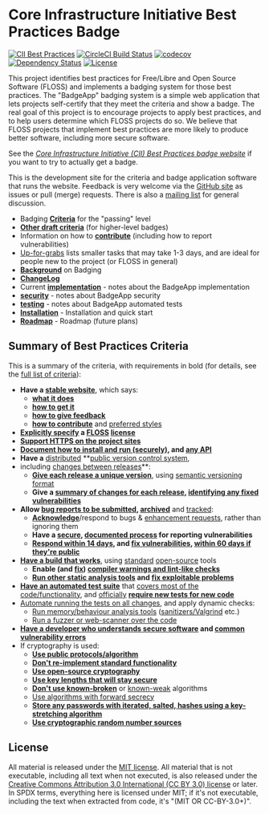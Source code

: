 # Core Infrastructure Initiative Best Practices Badge

<!-- SPDX-License-Identifier: (MIT OR CC-BY-3.0+) -->

[![CII Best Practices](https://bestpractices.coreinfrastructure.org/projects/1/badge)](https://bestpractices.coreinfrastructure.org/projects/1)
[![CircleCI Build Status](https://circleci.com/gh/coreinfrastructure/best-practices-badge.svg?&style=shield&circle-token=ca450ac150523030464677a1aa7f3cacfb8b3472)](https://circleci.com/gh/coreinfrastructure/best-practices-badge)
[![codecov](https://codecov.io/gh/coreinfrastructure/best-practices-badge/branch/master/graph/badge.svg)](https://codecov.io/gh/coreinfrastructure/best-practices-badge)
[![Dependency Status](https://gemnasium.com/coreinfrastructure/best-practices-badge.svg)](https://gemnasium.com/github.com/coreinfrastructure/best-practices-badge)
[![License](https://img.shields.io/:license-mit-blue.svg)](https://badges.mit-license.org)

This project identifies best practices for
Free/Libre and Open Source Software (FLOSS)
and implements a badging system for those best practices.
The "BadgeApp" badging system is a simple web application
that lets projects self-certify that they meet the criteria
and show a badge.
The real goal of this project is to encourage projects to
apply best practices, and to help users determine which FLOSS projects do so.
We believe that FLOSS projects that implement best practices are more likely
to produce better software, including more secure software.

See the
*[Core Infrastructure Initiative (CII) Best Practices badge website](https://bestpractices.coreinfrastructure.org/)* if you want to try to actually get a badge.

This is the development site for the criteria and badge application
software that runs the website.
Feedback is very welcome via the
[GitHub site](https://github.com/coreinfrastructure/best-practices-badge)
as issues or pull (merge) requests.
There is also a
[mailing list](https://lists.coreinfrastructure.org/mailman/listinfo/cii-badges)
for general discussion.

* Badging **[Criteria](./doc/criteria.md)** for the "passing" level
* **[Other draft criteria](./doc/other.md)** (for higher-level badges)
* Information on how to **[contribute](./CONTRIBUTING.md)**
  (including how to report vulnerabilities)
* [Up-for-grabs](https://github.com/coreinfrastructure/best-practices-badge/labels/up-for-grabs)
  lists smaller tasks that may take 1-3 days, and are ideal for people
  new to the project (or FLOSS in general)
* **[Background](./doc/background.md)** on Badging
* **[ChangeLog](./CHANGELOG.md)**
* Current **[implementation](./doc/implementation.md)**  - notes about the
  BadgeApp implementation
* **[security](./doc/security.md)**  - notes about BadgeApp security
* **[testing](./doc/testing.md)**  - notes about BadgeApp automated tests
* **[Installation](./doc/INSTALL.md)**  - Installation and quick start
* **[Roadmap](./doc/roadmap.md)**  - Roadmap (future plans)

## Summary of Best Practices Criteria

This is a summary of the criteria, with requirements in bold
(for details, see the [full list of criteria](doc/criteria.md)):

* **Have a [stable website](doc/criteria.md#homepage_url)**, which says:
  - **[what it does](doc/criteria.md#description_good)**
  - **[how to get it](doc/criteria.md#interact)**
  - **[how to give feedback](doc/criteria.md#interact)**
  - **[how to contribute](doc/criteria.md#contribution)** and
    [preferred styles](doc/criteria.md#contribution_requirements)
* **[Explicitly specify](doc/criteria.md#license_location) a
  [FLOSS](doc/criteria.md#floss_license) [license](doc/criteria.md#floss_license_osi)**
* **[Support HTTPS on the project sites](doc/criteria.md#sites_https)**
* **[Document how to install and run (securely)](doc/criteria.md#documentation_basics),
  and [any API](doc/criteria.md#documentation_interface)**
* **Have a** [distributed](doc/criteria.md#repo_distributed)
  **[public version control system](doc/criteria.md#repo_public),
* including [changes between releases](doc/criteria.md#repo_interim)**:
  - **[Give each release a unique version](doc/criteria.md#version_unique)**, using
    [semantic versioning format](doc/criteria.md#version_semver)
  - **Give a [summary of changes for each release](doc/criteria.md#release_notes),
    [identifying any fixed vulnerabilities](doc/criteria.md#release_notes_vulns)**
* **Allow [bug reports to be submitted](doc/criteria.md#report_process),
  [archived](doc/criteria.md#report_archive)** and
  [tracked](doc/criteria.md#report_tracker):
  - **[Acknowledge](doc/criteria.md#report_responses)**/respond to bugs &
    [enhancement requests](doc/criteria.md#enhancement_responses), rather than
    ignoring them
  - **Have a [secure](doc/criteria.md#vulnerability_report_private),
    [documented process](doc/criteria.md#vulnerability_report_process) for
    reporting vulnerabilities**
  - **[Respond within 14 days](doc/criteria.md#vulnerability_report_response),
    and [fix vulnerabilities](doc/criteria.md#vulnerabilities_critical_fixed),
    [within 60 days if they're public](doc/criteria.md#vulnerabilities_fixed_60_days)**
* **[Have a build that works](doc/criteria.md#build)**, using
  [standard](doc/criteria.md#build_common_tools)
  [open-source](doc/criteria.md#build_floss_tools) tools
  - **Enable (and [fix](doc/criteria.md#warnings_fixed))
    [compiler warnings and lint-like checks](doc/criteria.md#warnings)**
  - **[Run other static analysis tools](doc/criteria.md#static_analysis) and
    [fix exploitable problems](doc/criteria.md#static_analysis_fixed)**
* **[Have an automated test suite](doc/criteria.md#test)** that
  [covers most of the code/functionality](doc/criteria.md#test_most), and
  [officially](doc/criteria.md#tests_documented_added)
  **[require new tests for new code](doc/criteria.md#test_policy)**
* [Automate running the tests on all changes](doc/criteria.md#test_continuous_integration),
  and apply dynamic checks:
  - [Run memory/behaviour analysis tools](doc/criteria.md#dynamic_analysis)
    ([sanitizers/Valgrind](doc/criteria.md#dynamic_analysis_unsafe) etc.)
  - [Run a fuzzer or web-scanner over the code](doc/criteria.md#dynamic_analysis)
* **[Have a developer who understands secure software](doc/criteria.md#know_secure_design)
  and [common vulnerability errors](doc/criteria.md#know_common_errors)**
* If cryptography is used:
  - **[Use public protocols/algorithm](doc/criteria.md#crypto_published)**
  - **[Don't re-implement standard functionality](doc/criteria.md#crypto_call)**
  - **[Use open-source cryptography](doc/criteria.md#crypto_floss)**
  - **[Use key lengths that will stay secure](doc/criteria.md#crypto_keylength)**
  - **[Don't use known-broken](doc/criteria.md#crypto_working)** or
    [known-weak](doc/criteria.md#crypto_weaknesses) algorithms
  - [Use algorithms with forward secrecy](doc/criteria.md#crypto_pfs)
  - **[Store any passwords with iterated, salted, hashes using a key-stretching algorithm](doc/criteria.md#crypto_password_storage)**
  - **[Use cryptographic random number sources](doc/criteria.md#crypto_random)**

## License

All material is released under the [MIT license](./LICENSE).
All material that is not executable, including all text when not executed,
is also released under the
[Creative Commons Attribution 3.0 International (CC BY 3.0) license](https://creativecommons.org/licenses/by/3.0/) or later.
In SPDX terms, everything here is licensed under MIT;
if it's not executable, including the text when extracted from code, it's
"(MIT OR CC-BY-3.0+)".
